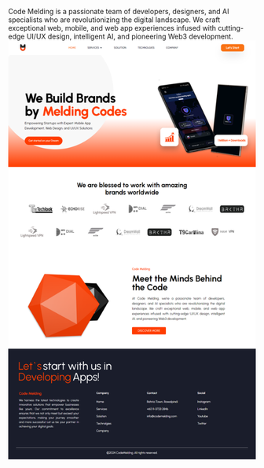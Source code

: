 Code Melding is a passionate team of developers, designers, and AI specialists who are revolutionizing the digital landscape. We craft exceptional web, mobile, and web app experiences infused with cutting-edge UI/UX design, intelligent AI, and pioneering Web3 development.
![CodeMeldingWebsite](codemelding/src/assets/ScreenShot.png)

